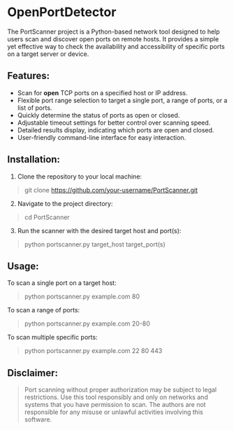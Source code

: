# OpenPortDetector

The PortScanner project is a Python-based network tool designed to help users scan and discover open ports on remote hosts. It provides a simple yet effective way to check the availability and accessibility of specific ports on a target server or device. 

## Features:

- Scan for **open** TCP ports on a specified host or IP address.
- Flexible port range selection to target a single port, a range of ports, or a list of ports.
- Quickly determine the status of ports as open or closed.
- Adjustable timeout settings for better control over scanning speed.
- Detailed results display, indicating which ports are open and closed.
- User-friendly command-line interface for easy interaction.

## Installation:

1. Clone the repository to your local machine:

> git clone https://github.com/your-username/PortScanner.git

2. Navigate to the project directory:

> cd PortScanner

3. Run the scanner with the desired target host and port(s):

> python portscanner.py target_host target_port(s)

## Usage:

To scan a single port on a target host:

> python portscanner.py example.com 80

To scan a range of ports:

> python portscanner.py example.com 20-80

To scan multiple specific ports:

> python portscanner.py example.com 22 80 443

## Disclaimer:

> Port scanning without proper authorization may be subject to legal restrictions. Use this tool responsibly and only on networks and systems that you have permission to scan. The authors are not responsible for any misuse or unlawful activities involving this software.
